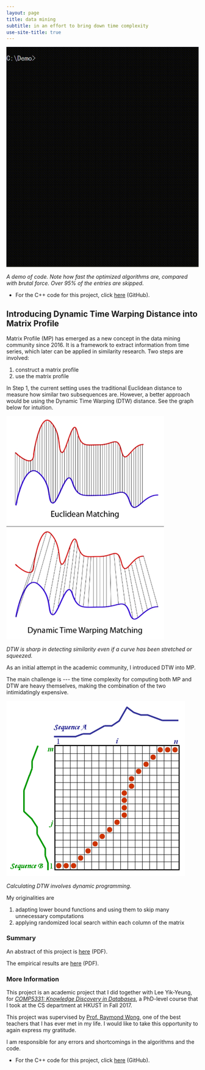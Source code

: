 ```yaml
---
layout: page
title: data mining
subtitle: in an effort to bring down time complexity
use-site-title: true
---
```


![demo](demo.gif)

*A demo of code. Note how fast the optimized algorithms are, compared with brutal force. Over 95% of the entries are skipped.*

- For the C++ code for this project, click [here](https://github.com/imfl/data-mining) (GitHub).

## Introducing Dynamic Time Warping Distance into Matrix Profile

Matrix Profile (MP) has emerged as a new concept in the data mining community since 2016. It is a framework to extract information from time series, which later can be applied in similarity research. Two steps are involved:

1. construct a matrix profile
2. use the matrix profile

In Step 1, the current setting uses the traditional Euclidean distance to measure how similar two subsequences are. However, a better approach would be using the Dynamic Time Warping (DTW) distance. See the graph below for intuition.

![dtw](dtw.png)

*DTW is sharp in detecting similarity even if a curve has been stretched or squeezed.*

As an initial attempt in the academic community, I introduced DTW into MP.

The main challenge is --- the time complexity for computing both MP and DTW are heavy themselves, making the combination of the two intimidatingly expensive.

![dtw-dp](dtw-dp.png)

*Calculating DTW involves dynamic programming.*

My originalities are

1. adapting lower bound functions and using them to skip many unnecessary computations
2. applying randomized local search within each column of the matrix

### Summary

An abstract of this project is [here](https://github.com/imfl/data-mining/tree/master/summary/abstract.pdf) (PDF).

The empirical results are [here](https://github.com/imfl/data-mining/tree/master/summary/results.pdf) (PDF).

### More Information 

This project is an academic project that I did together with Lee Yik-Yeung, for [*COMP5331: Knowledge Discovery in Databases*](https://www.cse.ust.hk/~raywong/comp5331/), a PhD-level course that I took at the CS department at HKUST in Fall 2017.

This project was supervised by [Prof. Raymond Wong](https://www.cse.ust.hk/~raywong/), one of the best teachers that I has ever met in my life. I would like to take this opportunity to again express my gratitude.

I am responsible for any errors and shortcomings in the algorithms and the code.

- For the C++ code for this project, click [here](https://github.com/imfl/data-mining) (GitHub).
